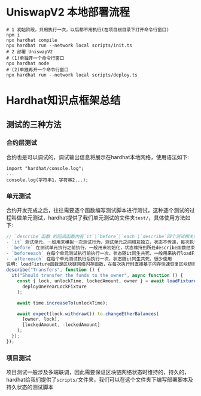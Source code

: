 # UniswapV2 本地部署流程

```shell
# 1 初始阶段，只用执行一次，以后都不用执行(在项目根目录下打开命令行窗口)
npm i
npx hardhat compile
npx hardhat run --network local scripts/init.ts
# 2 部署 UniswapV2
# (1)单独开一个命令行窗口
npx hardhat node
# (2)单独再开一个命令行窗口
npx hardhat run --network local scripts/deploy.ts
```

# Hardhat知识点框架总结
## 测试的三种方法
### 合约层测试
合约也是可以调试的，调试输出信息将展示在hardhat本地网络，使用语法如下: 
```solidity
import "hardhat/console.log";
...
console.log(字符串1，字符串2...);
```
### 单元测试
合约开发完成之后，往往需要逐个函数编写测试脚本进行测试，这种逐个测试的过程叫做单元测试，hardhat提供了我们单元测试的文件夹`test/`，具体使用方法如下:
```ts
// `describe`函数 的回调函数内有`it`|`before`|`each`|`describe`四个测试相关的函数，大致作用描述如下: 
- `it` 测试单元，一般用来模拟一次测试行为，测试单元之间相互独立，状态不传递，每次执行完即区块链恢复
- `before` 在测试单元执行之前执行，一般用来初始化，状态维持到所处describe函数结束，比如: 读取部署账号，加载loadFixture函数
- `beforeeach` 在每个单元测试执行前执行一次，状态随it同生共死，一般用来执行loadFixture函数
- `aftereeach` 在每个单元测试执行后执行一次，状态随it同生共死，很少使用
说明: loadFixture函数是区块链网络闪存函数，在每次执行时直接基于闪存快速恢复区块链网络到闪存时刻，从而免去大量合约的部署过程，节约时间
describe("Transfers", function () {
  it("Should transfer the funds to the owner", async function () {
    const { lock, unlockTime, lockedAmount, owner } = await loadFixture(
      deployOneYearLockFixture
    );

    await time.increaseTo(unlockTime);

    await expect(lock.withdraw()).to.changeEtherBalances(
      [owner, lock],
      [lockedAmount, -lockedAmount]
    );
  });
});
```
### 项目测试
项目测试一般涉及多端联调，因此需要保证区块链网络状态时维持的，持久的，hardhat给我们提供了`scripts/`文件夹，我们可以在这个文件夹下编写部署脚本及持久状态的测试脚本
